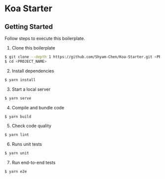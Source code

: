 # Koa Starter

## Getting Started

Follow steps to execute this boilerplate.

1. Clone this boilerplate

```bash
$ git clone --depth 1 https://github.com/Shyam-Chen/Koa-Starter.git <PROJECT_NAME>
$ cd <PROJECT_NAME>
```

2. Install dependencies

```bash
$ yarn install
```

3. Start a local server

```bash
$ yarn serve
```

4. Compile and bundle code

```bash
$ yarn build
```

5. Check code quality

```bash
$ yarn lint
```

6. Runs unit tests

```bash
$ yarn unit
```

7. Run end-to-end tests

```sh
$ yarn e2e
```
